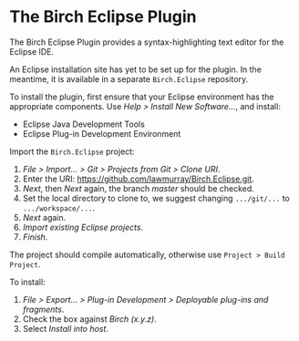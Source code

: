# The Birch Eclipse Plugin

The Birch Eclipse Plugin provides a syntax-highlighting text editor for the Eclipse IDE. 

An Eclipse installation site has yet to be set up for the plugin. In the meantime, it is available in a separate `Birch.Eclipse` repository.

To install the plugin, first ensure that your Eclipse environment has the appropriate components. Use *Help > Install New Software...*, and install:

  * Eclipse Java Development Tools
  * Eclipse Plug-in Development Environment

Import the `Birch.Eclipse` project:

  1. *File > Import... > Git > Projects from Git > Clone URI*.
  2. Enter the URI: https://github.com/lawmurray/Birch.Eclipse.git.
  3. *Next*, then *Next* again, the branch *master* should be checked.
  4. Set the local directory to clone to, we suggest changing `.../git/...` to `.../workspace/...`.
  5. *Next* again.
  6. *Import existing Eclipse projects*.
  7. *Finish*.

The project should compile automatically, otherwise use `Project > Build Project`.

To install:

  1. *File > Export... > Plug-in Development > Deployable plug-ins and fragments*.
  2. Check the box against *Birch (x.y.z)*.
  3. Select *Install into host*.

